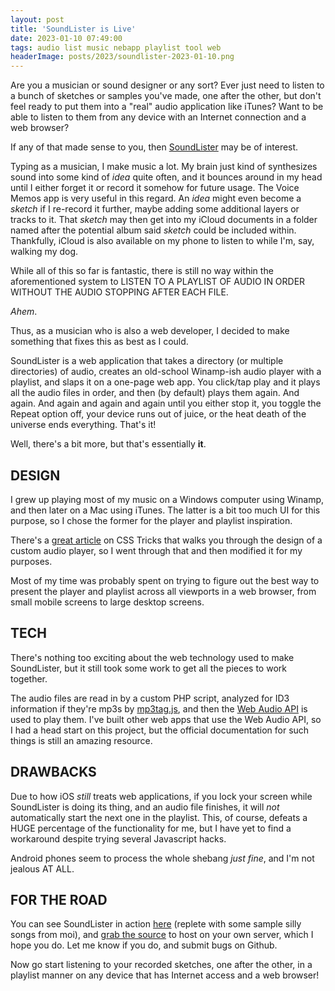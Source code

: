 ```yaml
---
layout: post
title: 'SoundLister is Live'
date: 2023-01-10 07:49:00
tags: audio list music nebapp playlist tool web
headerImage: posts/2023/soundlister-2023-01-10.png
---
```


Are you a musician or sound designer or any sort? Ever just need to listen to a bunch of sketches or samples you've made, one after the other, but don't feel ready to put them into a "real" audio application like iTunes? Want to be able to listen to them from any device with an Internet connection and a web browser?

If any of that made sense to you, then <a href="https://soundlister.neb.host">SoundLister</a> may be of interest.

<!--more-->

Typing as a musician, I make music a lot. My brain just kind of synthesizes sound into some kind of *idea* quite often, and it bounces around in my head until I either forget it or record it somehow for future usage. The Voice Memos app is very useful in this regard. An *idea* might even become a *sketch* if I re-record it further, maybe adding some additional layers or tracks to it. That *sketch* may then get into my iCloud documents in a folder named after the potential album said *sketch* could be included within. Thankfully, iCloud is also available on my phone to listen to while I'm, say, walking my dog.

While all of this so far is fantastic, there is still no way within the aforementioned system to LISTEN TO A PLAYLIST OF AUDIO IN ORDER WITHOUT THE AUDIO STOPPING AFTER EACH FILE.

*Ahem*.

Thus, as a musician who is also a web developer, I decided to make something that fixes this as best as I could.

SoundLister is a web application that takes a directory (or multiple directories) of audio, creates an old-school Winamp-ish audio player with a playlist, and slaps it on a one-page web app. You click/tap play and it plays all the audio files in order, and then (by default) plays them again. And again. And again and again and again until you either stop it, you toggle the Repeat option off, your device runs out of juice, or the heat death of the universe ends everything. That's it!

Well, there's a bit more, but that's essentially **it**.

## DESIGN

I grew up playing most of my music on a Windows computer using Winamp, and then later on a Mac using iTunes. The latter is a bit too much UI for this purpose, so I chose the former for the player and playlist inspiration.

There's a <a href="https://css-tricks.com/lets-create-a-custom-audio-player">great article</a> on CSS Tricks that walks you through the design of a custom audio player, so I went through that and then modified it for my purposes.

Most of my time was probably spent on trying to figure out the best way to present the player and playlist across all viewports in a web browser, from small mobile screens to large desktop screens.

## TECH

There's nothing too exciting about the web technology used to make SoundLister, but it still took some work to get all the pieces to work together.

The audio files are read in by a custom PHP script, analyzed for ID3 information if they're mp3s by <a href="https://github.com/eidoriantan/mp3tag.js">mp3tag.js</a>, and then the <a href="https://developer.mozilla.org/en-US/docs/Web/API/Web_Audio_API">Web Audio API</a> is used to play them. I've built other web apps that use the Web Audio API, so I had a head start on this project, but the official documentation for such things is still an amazing resource.

## DRAWBACKS

Due to how iOS *still* treats web applications, if you lock your screen while SoundLister is doing its thing, and an audio file finishes, it will *not* automatically start the next one in the playlist. This, of course, defeats a HUGE percentage of the functionality for me, but I have yet to find a workaround despite trying several Javascript hacks.

Android phones seem to process the whole shebang *just fine*, and I'm not jealous AT ALL.

## FOR THE ROAD

You can see SoundLister in action <a href="https://soundlister.neb.host">here</a> (replete with some sample silly songs from moi), and <a href="https://github.com/michaelchadwick/soundlister">grab the source</a> to host on your own server, which I hope you do. Let me know if you do, and submit bugs on Github.

Now go start listening to your recorded sketches, one after the other, in a playlist manner on any device that has Internet access and a web browser!
